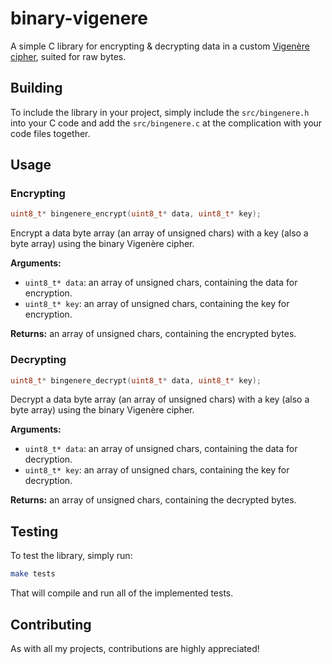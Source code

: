 # binary-vigenere
A simple C library for encrypting & decrypting data in a custom [Vigenère cipher](https://en.wikipedia.org/wiki/Vigen%C3%A8re_cipher), suited for raw bytes. 

## Building
To include the library in your project, simply include the `src/bingenere.h` into your C code and add the `src/bingenere.c` at the complication with your code files together.

## Usage

### Encrypting
```c
uint8_t* bingenere_encrypt(uint8_t* data, uint8_t* key);
```
Encrypt a data byte array (an array of unsigned chars) with a key (also a byte array) using the binary Vigenère cipher.

**Arguments:**
- `uint8_t* data`: an array of unsigned chars, containing the data for encryption.
- `uint8_t* key`: an array of unsigned chars, containing the key for encryption.

**Returns:**
an array of unsigned chars, containing the encrypted bytes.

### Decrypting
```c
uint8_t* bingenere_decrypt(uint8_t* data, uint8_t* key);
```
Decrypt a data byte array (an array of unsigned chars) with a key (also a byte array) using the binary Vigenère cipher.

**Arguments:**
- `uint8_t* data`: an array of unsigned chars, containing the data for decryption.
- `uint8_t* key`: an array of unsigned chars, containing the key for decryption.

**Returns:**
an array of unsigned chars, containing the decrypted bytes.

## Testing
To test the library, simply run:
```sh
make tests
```
That will compile and run all of the implemented tests.

## Contributing
As with all my projects, contributions are highly appreciated!